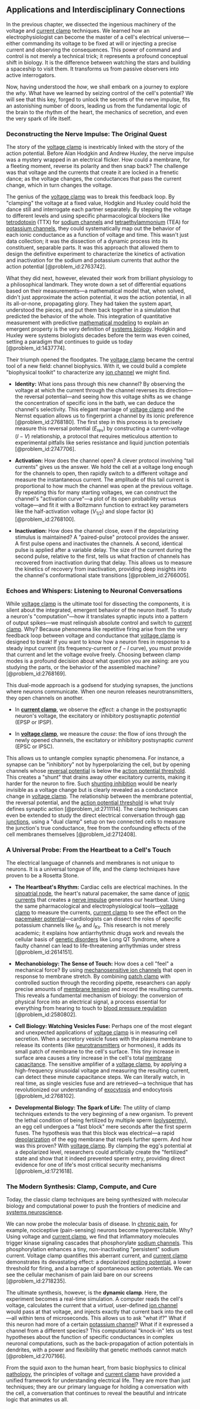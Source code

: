 ## Applications and Interdisciplinary Connections

In the previous chapter, we dissected the ingenious machinery of the voltage and [current clamp](@article_id:191885) techniques. We learned how an electrophysiologist can become the master of a cell's electrical universe—either commanding its voltage to be fixed at will or injecting a precise current and observing the consequences. This power of command and control is not merely a technical trick; it represents a profound conceptual shift in biology. It is the difference between watching the stars and building a spaceship to visit them. It transforms us from passive observers into active interrogators.

Now, having understood the *how*, we shall embark on a journey to explore the *why*. What have we learned by seizing control of the cell's potential? We will see that this key, forged to unlock the secrets of the nerve impulse, fits an astonishing number of doors, leading us from the fundamental logic of the brain to the rhythm of the heart, the mechanics of secretion, and even the very spark of life itself.

### Deconstructing the Nerve Impulse: The Original Quest

The story of the [voltage clamp](@article_id:263605) is inextricably linked with the story of the action potential. Before Alan Hodgkin and Andrew Huxley, the nerve impulse was a mystery wrapped in an electrical flicker. How could a membrane, for a fleeting moment, reverse its polarity and then snap back? The challenge was that voltage and the currents that create it are locked in a frenetic dance; as the voltage changes, the conductances that pass the current change, which in turn changes the voltage.

The genius of the [voltage clamp](@article_id:263605) was to break this feedback loop. By "clamping" the voltage at a fixed value, Hodgkin and Huxley could hold the dance still and interrogate each partner separately. By stepping the voltage to different levels and using specific pharmacological blockers like [tetrodotoxin](@article_id:168769) (TTX) for [sodium channels](@article_id:202275) and [tetraethylammonium](@article_id:166255) (TEA) for [potassium channels](@article_id:173614), they could systematically map out the behavior of each ionic conductance as a function of voltage and time. This wasn't just data collection; it was the dissection of a dynamic process into its constituent, separable parts. It was this approach that allowed them to design the definitive experiment to characterize the kinetics of activation and inactivation for the sodium and potassium currents that author the action potential [@problem_id:2763742].

What they did next, however, elevated their work from brilliant physiology to a philosophical landmark. They wrote down a set of differential equations based on their measurements—a mathematical model that, when solved, didn't just approximate the action potential, it *was* the action potential, in all its all-or-none, propagating glory. They had taken the system apart, understood the pieces, and put them back together in a simulation that predicted the behavior of the whole. This integration of quantitative measurement with predictive [mathematical modeling](@article_id:262023) to explain an emergent property is the very definition of [systems biology](@article_id:148055). Hodgkin and Huxley were systems biologists decades before the term was even coined, setting a paradigm that continues to guide us today [@problem_id:1437774].

Their triumph opened the floodgates. The [voltage clamp](@article_id:263605) became the central tool of a new field: channel biophysics. With it, we could build a complete "biophysical toolkit" to characterize any [ion channel](@article_id:170268) we might find.

*   **Identity:** What ions pass through this new channel? By observing the voltage at which the current through the channel reverses its direction—the reversal potential—and seeing how this voltage shifts as we change the concentration of specific ions in the bath, we can deduce the channel's selectivity. This elegant marriage of [voltage clamp](@article_id:263605) and the Nernst equation allows us to fingerprint a channel by its ionic preference [@problem_id:2768180]. The first step in this process is to precisely measure this reversal potential ($E_{\mathrm{rev}}$) by constructing a current-voltage ($I-V$) relationship, a protocol that requires meticulous attention to experimental pitfalls like series resistance and liquid junction potentials [@problem_id:2747706].

*   **Activation:** How does the channel open? A clever protocol involving "tail currents" gives us the answer. We hold the cell at a voltage long enough for the channels to open, then rapidly switch to a different voltage and measure the instantaneous current. The amplitude of this tail current is proportional to how much the channel was open at the previous voltage. By repeating this for many starting voltages, we can construct the channel's "activation curve"—a plot of its open probability versus voltage—and fit it with a Boltzmann function to extract key parameters like the half-activation voltage ($V_{1/2}$) and slope factor ($k$) [@problem_id:2768100].

*   **Inactivation:** How does the channel close, even if the depolarizing stimulus is maintained? A "paired-pulse" protocol provides the answer. A first pulse opens and inactivates the channels. A second, identical pulse is applied after a variable delay. The size of the current during the second pulse, relative to the first, tells us what fraction of channels has recovered from inactivation during that delay. This allows us to measure the kinetics of recovery from inactivation, providing deep insights into the channel's conformational state transitions [@problem_id:2766005].

### Echoes and Whispers: Listening to Neuronal Conversations

While [voltage clamp](@article_id:263605) is the ultimate tool for dissecting the components, it is silent about the integrated, emergent behavior of the neuron itself. To study a neuron's "computation"—how it translates synaptic inputs into a pattern of output spikes—we must relinquish absolute control and switch to [current clamp](@article_id:191885). Why? Because phenomena like repetitive firing arise from the very feedback loop between voltage and conductance that [voltage clamp](@article_id:263605) is designed to break! If you want to know how a neuron fires in response to a steady input current (its frequency-current or $f-I$ curve), you must provide that current and let the voltage evolve freely. Choosing between clamp modes is a profound decision about what question you are asking: are you studying the parts, or the behavior of the assembled machine? [@problem_id:2768169].

This dual-mode approach is a godsend for studying synapses, the junctions where neurons communicate. When one neuron releases neurotransmitters, they open channels on another.

*   In **[current clamp](@article_id:191885)**, we observe the *effect*: a change in the postsynaptic neuron's voltage, the excitatory or inhibitory postsynaptic *potential* (EPSP or IPSP).

*   In **[voltage clamp](@article_id:263605)**, we measure the *cause*: the flow of ions through the newly opened channels, the excitatory or inhibitory postsynaptic *current* (EPSC or IPSC).

This allows us to untangle complex synaptic phenomena. For instance, a synapse can be "inhibitory" not by hyperpolarizing the cell, but by opening channels whose [reversal potential](@article_id:176956) is below the [action potential threshold](@article_id:152792). This creates a "shunt" that drains away other excitatory currents, making it harder for the neuron to fire. Such [shunting inhibition](@article_id:148411) would be nearly invisible as a voltage change but is clearly revealed as a conductance change in [voltage clamp](@article_id:263605). The relationship between the membrane potential, the reversal potential, and the [action potential threshold](@article_id:152792) is what truly defines synaptic action [@problem_id:2711114]. The clamp techniques can even be extended to study the direct electrical conversation through [gap junctions](@article_id:142732), using a "dual clamp" setup on two connected cells to measure the junction's true conductance, free from the confounding effects of the cell membranes themselves [@problem_id:2712408].

### A Universal Probe: From the Heartbeat to a Cell's Touch

The electrical language of channels and membranes is not unique to neurons. It is a universal tongue of life, and the clamp techniques have proven to be a Rosetta Stone.

*   **The Heartbeat's Rhythm:** Cardiac cells are electrical machines. In the [sinoatrial node](@article_id:153655), the heart's natural pacemaker, the same dance of [ionic currents](@article_id:169815) that creates a [nerve impulse](@article_id:163446) generates our heartbeat. Using the same pharmacological and electrophysiological tools—[voltage clamp](@article_id:263605) to measure the currents, [current clamp](@article_id:191885) to see the effect on the [pacemaker potential](@article_id:168910)—cardiologists can dissect the roles of specific potassium channels like $I_{Kr}$ and $I_{Ks}$. This research is not merely academic; it explains how antiarrhythmic drugs work and reveals the cellular basis of [genetic disorders](@article_id:261465) like Long QT Syndrome, where a faulty channel can lead to life-threatening arrhythmias under stress [@problem_id:2614151].

*   **Mechanobiology: The Sense of Touch:** How does a cell "feel" a mechanical force? By using [mechanosensitive ion channels](@article_id:164652) that open in response to membrane stretch. By combining [patch clamp](@article_id:163631) with controlled suction through the recording pipette, researchers can apply precise amounts of [membrane tension](@article_id:152776) and record the resulting currents. This reveals a fundamental mechanism of biology: the conversion of physical force into an electrical signal, a process essential for everything from hearing to touch to [blood pressure regulation](@article_id:147474) [@problem_id:2580802].

*   **Cell Biology: Watching Vesicles Fuse:** Perhaps one of the most elegant and unexpected applications of [voltage clamp](@article_id:263605) is in measuring cell secretion. When a secretory vesicle fuses with the plasma membrane to release its contents (like [neurotransmitters](@article_id:156019) or hormones), it adds its small patch of membrane to the cell's surface. This tiny increase in surface area causes a tiny increase in the cell's total [membrane capacitance](@article_id:171435). The sensitive amplifier of a [voltage clamp](@article_id:263605), by applying a high-frequency sinusoidal voltage and measuring the resulting current, can detect these minute capacitance steps. We can literally watch, in real time, as single vesicles fuse and are retrieved—a technique that has revolutionized our understanding of [exocytosis](@article_id:141370) and endocytosis [@problem_id:2768102].

*   **Developmental Biology: The Spark of Life:** The utility of clamp techniques extends to the very beginning of a new organism. To prevent the lethal condition of being fertilized by multiple sperm ([polyspermy](@article_id:144960)), an egg cell undergoes a "fast block" mere seconds after the first sperm fuses. The hypothesis was that this block was electrical—a rapid [depolarization](@article_id:155989) of the egg membrane that repels further sperm. And how was this proven? With [voltage clamp](@article_id:263605). By clamping the egg's potential at a depolarized level, researchers could artificially create the "fertilized" state and show that it indeed prevented sperm entry, providing direct evidence for one of life's most critical security mechanisms [@problem_id:1721618].

### The Modern Synthesis: Clamp, Compute, and Cure

Today, the classic clamp techniques are being synthesized with molecular biology and computational power to push the frontiers of medicine and [systems neuroscience](@article_id:173429).

We can now probe the molecular basis of disease. In [chronic pain](@article_id:162669), for example, nociceptive (pain-sensing) neurons become hyperexcitable. Why? Using voltage and [current clamp](@article_id:191885), we find that inflammatory molecules trigger kinase signaling cascades that phosphorylate [sodium channels](@article_id:202275). This phosphorylation enhances a tiny, non-inactivating "persistent" sodium current. Voltage clamp quantifies this aberrant current, and [current clamp](@article_id:191885) demonstrates its devastating effect: a depolarized [resting potential](@article_id:175520), a lower threshold for firing, and a barrage of spontaneous action potentials. We can see the cellular mechanism of pain laid bare on our screens [@problem_id:2718235].

The ultimate synthesis, however, is the **dynamic clamp**. Here, the experiment becomes a real-time simulation. A computer reads the cell's voltage, calculates the current that a *virtual*, user-defined [ion channel](@article_id:170268) would pass at that voltage, and injects exactly that current back into the cell—all within tens of microseconds. This allows us to ask "what if?" What if this neuron had more of a certain [potassium channel](@article_id:172238)? What if it expressed a channel from a different species? This computational "knock-in" lets us test hypotheses about the function of specific conductances in complex neuronal computations, such as the back-propagation of action potentials in dendrites, with a power and flexibility that genetic methods cannot match [@problem_id:2707166].

From the squid axon to the human heart, from basic biophysics to clinical [pathology](@article_id:193146), the principles of voltage and [current clamp](@article_id:191885) have provided a unified framework for understanding electrical life. They are more than just techniques; they are our primary language for holding a conversation with the cell, a conversation that continues to reveal the beautiful and intricate logic that animates us all.